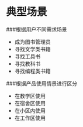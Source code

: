 典型场景
====
###根据用户不同需求场景
* 成为图书管理员
* 寻找文学类书籍
* 寻找工具书
* 寻找教科书
* 寻找编程类书籍

###根据产品使用情景进行区分
* 在教学区使用
* 在宿舍区使用
* 在小区内使用
* 在工作区使用